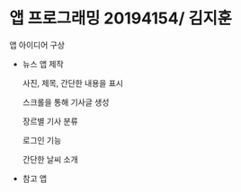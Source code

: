 # 앱 프로그래밍 20194154/ 김지훈

앱 아이디어 구상

- 뉴스 앱 제작

   사진, 제목, 간단한 내용을 표시
   
   스크롤을 통해 기사글 생성
   
   장르별 기사 분류
   
   로그인 기능

   간단한 날씨 소개
   
- 참고 앱
 
